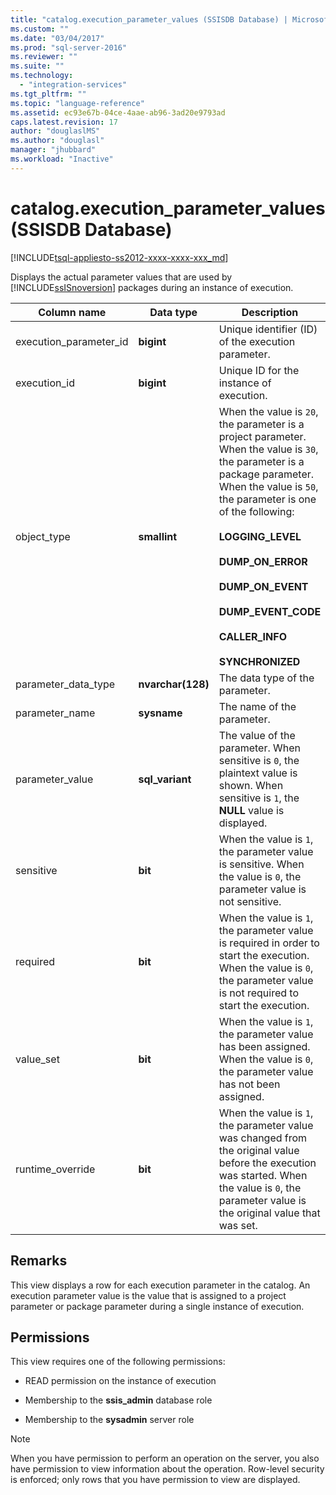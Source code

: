 ```yaml
---
title: "catalog.execution_parameter_values (SSISDB Database) | Microsoft Docs"
ms.custom: ""
ms.date: "03/04/2017"
ms.prod: "sql-server-2016"
ms.reviewer: ""
ms.suite: ""
ms.technology: 
  - "integration-services"
ms.tgt_pltfrm: ""
ms.topic: "language-reference"
ms.assetid: ec93e67b-04ce-4aae-ab96-3ad20e9793ad
caps.latest.revision: 17
author: "douglaslMS"
ms.author: "douglasl"
manager: "jhubbard"
ms.workload: "Inactive"
---
```

# catalog.execution_parameter_values (SSISDB Database)
[!INCLUDE[tsql-appliesto-ss2012-xxxx-xxxx-xxx_md](../../includes/tsql-appliesto-ss2012-xxxx-xxxx-xxx-md.md)]

  Displays the actual parameter values that are used by [!INCLUDE[ssISnoversion](../../includes/ssisnoversion-md.md)] packages during an instance of execution.  
  
|Column name|Data type|Description|  
|-----------------|---------------|-----------------|  
|execution_parameter_id|**bigint**|Unique identifier (ID) of the execution parameter.|  
|execution_id|**bigint**|Unique ID for the instance of execution.|  
|object_type|**smallint**|When the value is `20`, the parameter is a project parameter. When the value is `30`, the parameter is a package parameter. When the value is `50`, the parameter is one of the following:<br /><br /> **LOGGING_LEVEL**<br /><br /> **DUMP_ON_ERROR**<br /><br /> **DUMP_ON_EVENT**<br /><br /> **DUMP_EVENT_CODE**<br /><br /> **CALLER_INFO**<br /><br /> **SYNCHRONIZED**|  
|parameter_data_type|**nvarchar(128)**|The data type of the parameter.|  
|parameter_name|**sysname**|The name of the parameter.|  
|parameter_value|**sql_variant**|The value of the parameter. When sensitive is `0`, the plaintext value is shown. When sensitive is `1`, the **NULL** value is displayed.|  
|sensitive|**bit**|When the value is `1`, the parameter value is sensitive. When the value is `0`, the parameter value is not sensitive.|  
|required|**bit**|When the value is `1`, the parameter value is required in order to start the execution. When the value is `0`, the parameter value is not required to start the execution.|  
|value_set|**bit**|When the value is `1`, the parameter value has been assigned. When the value is `0`, the parameter value has not been assigned.|  
|runtime_override|**bit**|When the value is `1`, the parameter value was changed from the original value before the execution was started. When the value is `0`, the parameter value is the original value that was set.|  
  
## Remarks  
 This view displays a row for each execution parameter in the catalog. An execution parameter value is the value that is assigned to a project parameter or package parameter during a single instance of execution.  
  
## Permissions  
 This view requires one of the following permissions:  
  
-   READ permission on the instance of execution  
  
-   Membership to the **ssis_admin** database role  
  
-   Membership to the **sysadmin** server role  
  
> [!NOTE]  
>  When you have permission to perform an operation on the server, you also have permission to view information about the operation. Row-level security is enforced; only rows that you have permission to view are displayed.  
  
  
